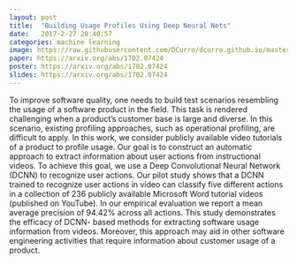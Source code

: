 ```yaml
---
layout: post
title:  "Building Usage Profiles Using Deep Neural Nets"
date:   2017-2-27 20:40:57
categories: machine learning
image: https://raw.githubusercontent.com/DCurro/dcurro.github.io/master/_assets/word_action.png
paper: https://arxiv.org/abs/1702.07424
poster: https://arxiv.org/abs/1702.07424
slides: https://arxiv.org/abs/1702.07424
---
```

To improve software quality, one needs to build test scenarios resembling the usage of a software product in the field. This task is rendered challenging when a product’s customer base is large and diverse. In this scenario, existing profiling approaches, such as operational profiling, are difficult to apply. In this work, we consider publicly available video tutorials of a product to profile usage. Our goal is to construct an automatic approach to extract information about user actions from instructional videos. To achieve this goal, we use a Deep Convolutional Neural Network (DCNN) to recognize user actions. Our pilot study shows that a DCNN trained to recognize user actions in video can classify five different actions in a collection of 236 publicly available Microsoft Word tutorial videos (published on YouTube). In our empirical evaluation we report a mean average precision of 94.42% across all actions. This study demonstrates the efficacy of DCNN- based methods for extracting software usage information from videos. Moreover, this approach may aid in other software engineering activities that require information about customer usage of a product.
